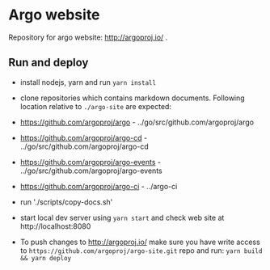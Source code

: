 # Argo website

Repository for argo website: http://argoproj.io/ .

## Run and deploy

* install nodejs, yarn and run `yarn install`
* clone repositories which contains markdown documents. Following location relative to `./argo-site` are expected:
 * https://github.com/argoproj/argo - ../go/src/github.com/argoproj/argo
 * https://github.com/argoproj/argo-cd - ../go/src/github.com/argoproj/argo-cd
 * https://github.com/argoproj/argo-events - ../go/src/github.com/argoproj/argo-events
 * https://github.com/argoproj/argo-ci - ../argo-ci

* run './scripts/copy-docs.sh'
* start local dev server using `yarn start` and check web site at http://localhost:8080

* To push changes to http://argoproj.io/ make sure you have write access to `https://github.com/argoproj/argo-site.git`
 repo and run: `yarn build && yarn deploy`
